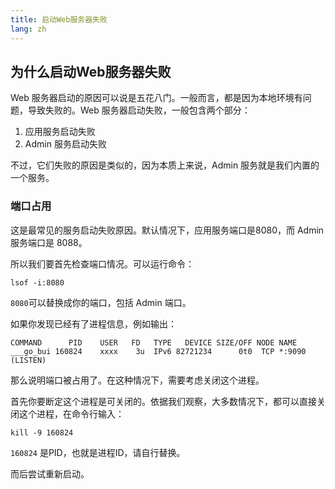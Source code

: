 ```yaml
---
title: 启动Web服务器失败
lang: zh
---
```

## 为什么启动Web服务器失败

Web 服务器启动的原因可以说是五花八门。一般而言，都是因为本地环境有问题，导致失败的。Web 服务器启动失败，一般包含两个部分：
1. 应用服务启动失败
2. Admin 服务启动失败

不过，它们失败的原因是类似的，因为本质上来说，Admin 服务就是我们内置的一个服务。

### 端口占用

这是最常见的服务启动失败原因。默认情况下，应用服务端口是8080，而 Admin 服务端口是 8088。

所以我们要首先检查端口情况。可以运行命令：
```shell
lsof -i:8080
```
`8080`可以替换成你的端口，包括 Admin 端口。

如果你发现已经有了进程信息，例如输出：
```shell
COMMAND      PID    USER   FD   TYPE   DEVICE SIZE/OFF NODE NAME
___go_bui 160824    xxxx    3u  IPv6 82721234      0t0  TCP *:9090 (LISTEN)
```
那么说明端口被占用了。在这种情况下，需要考虑关闭这个进程。

首先你要断定这个进程是可关闭的。依据我们观察，大多数情况下，都可以直接关闭这个进程，在命令行输入：

```shell
kill -9 160824
```
`160824` 是PID，也就是进程ID，请自行替换。

而后尝试重新启动。
